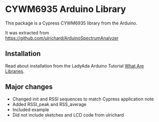 # CYWM6935 Arduino Library

This package is a Cypress CYWM6935 library from the Arduino.

It was extracted from https://github.com/ulrichard/ArduinoSpectrumAnalyzer

## Installation

Read about installation from the LadyAda Arduino Tutorial [What Are Libraries](http://www.ladyada.net/library/arduino/libraries.html).

## Major changes
* Changed init and RSSI sequences to match Cypress application note
* Added RSSI_peak and RSS_average 
* Included example
* Did not include sketches and LCD code from ulrichard

